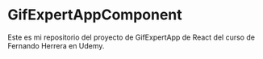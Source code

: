# GifExpertAppComponent
Este es mi repositorio del proyecto de GifExpertApp de React del curso de Fernando Herrera en Udemy.